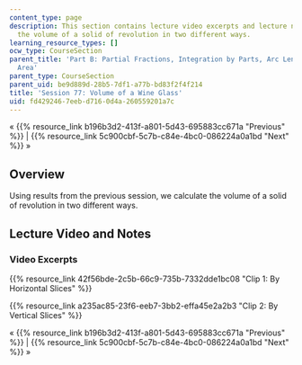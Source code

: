 ```yaml
---
content_type: page
description: This section contains lecture video excerpts and lecture notes on calculating
  the volume of a solid of revolution in two different ways.
learning_resource_types: []
ocw_type: CourseSection
parent_title: 'Part B: Partial Fractions, Integration by Parts, Arc Length, and Surface
  Area'
parent_type: CourseSection
parent_uid: be9d889d-28b5-7df1-a77b-bd83f2f4f214
title: 'Session 77: Volume of a Wine Glass'
uid: fd429246-7eeb-d716-0d4a-260559201a7c
---
```


« {{% resource_link b196b3d2-413f-a801-5d43-695883cc671a "Previous" %}} | {{% resource_link 5c900cbf-5c7b-c84e-4bc0-086224a0a1bd "Next" %}} »

Overview
--------

Using results from the previous session, we calculate the volume of a solid of revolution in two different ways.

Lecture Video and Notes
-----------------------

### Video Excerpts

{{% resource_link 42f56bde-2c5b-66c9-735b-7332dde1bc08 "Clip 1: By Horizontal Slices" %}}

{{% resource_link a235ac85-23f6-eeb7-3bb2-effa45e2a2b3 "Clip 2: By Vertical Slices" %}}

« {{% resource_link b196b3d2-413f-a801-5d43-695883cc671a "Previous" %}} | {{% resource_link 5c900cbf-5c7b-c84e-4bc0-086224a0a1bd "Next" %}} »